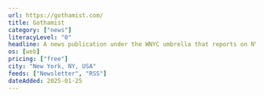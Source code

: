 ```yaml
---
url: https://gothamist.com/
title: Gothamist
category: ["news"]
literacyLevel: "0"
headline: A news publication under the WNYC umbrella that reports on NYC politics and culture.
os: [web]
pricing: ["free"]
city: "New York, NY, USA"
feeds: ["Newsletter", "RSS"]
dateAdded: 2025-01-25
---
```

